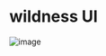 # wildness UI

![image](https://github.com/coolosos/wildness_ui/assets/3104968/e5b16892-b459-4f30-9c41-dd51dafcfe23)

